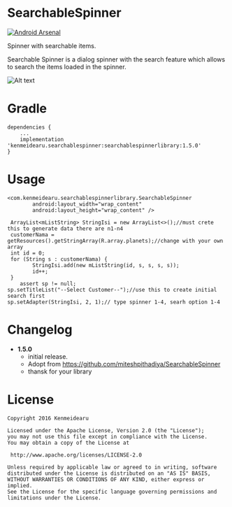 # SearchableSpinner 
[![Android Arsenal](https://img.shields.io/badge/Android%20Arsenal-SearchableSpinner-green.svg?style=true)](https://android-arsenal.com/details/1/3272)

Spinner with searchable items.

Searchable Spinner is a dialog spinner with the search feature which allows to search the items loaded in the spinner.

![Alt text](https://github.com/miteshpithadiya/SearchableSpinner/blob/master/searchablespinnerlibrary/src/main/res/nobleltevzwLMY47XMeditab02192016201518.gif "Searchable Spinner")

# Gradle
    dependencies {
        ...
        implementation 'kenmeidearu.searchablespinner:searchablespinnerlibrary:1.5.0'
    }

# Usage
    <com.kenmeidearu.searchablespinnerlibrary.SearchableSpinner
            android:layout_width="wrap_content"
            android:layout_height="wrap_content" />

     ArrayList<mListString> StringIsi = new ArrayList<>();//must crete this to generate data there are n1-n4
     customerNama = getResources().getStringArray(R.array.planets);//change with your own array
     int id = 0;
     for (String s : customerNama) {
            StringIsi.add(new mListString(id, s, s, s, s));
            id++;
     }
        assert sp != null;
    sp.setTitleList("--Select Customer--");//use this to create initial search first
    sp.setAdapter(StringIsi, 2, 1);// type spinner 1-4, searh option 1-4

    
# Changelog
* <b>1.5.0</b>
    * initial release.
    * Adopt from https://github.com/miteshpithadiya/SearchableSpinner
    * thansk for your library

# License

    Copyright 2016 Kenmeidearu

    Licensed under the Apache License, Version 2.0 (the "License");
    you may not use this file except in compliance with the License.
    You may obtain a copy of the License at

     http://www.apache.org/licenses/LICENSE-2.0

    Unless required by applicable law or agreed to in writing, software
    distributed under the License is distributed on an "AS IS" BASIS,
    WITHOUT WARRANTIES OR CONDITIONS OF ANY KIND, either express or implied.
    See the License for the specific language governing permissions and
    limitations under the License.
